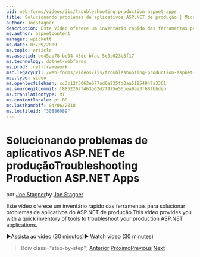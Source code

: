 ```yaml
---
uid: web-forms/videos/iis/troubleshooting-production-aspnet-apps
title: Solucionando problemas de aplicativos ASP.NET de produção | Microsoft Docs
author: JoeStagner
description: Este vídeo oferece um inventário rápido das ferramentas para solucionar problemas de aplicativos do ASP.NET de produção.
ms.author: aspnetcontent
manager: wpickett
ms.date: 03/09/2009
ms.topic: article
ms.assetid: ee45ab78-bc04-45dc-bfac-5c0c023b3f17
ms.technology: dotnet-webforms
ms.prod: .net-framework
msc.legacyurl: /web-forms/videos/iis/troubleshooting-production-aspnet-apps
msc.type: video
ms.openlocfilehash: cc3b12f3063e677ad6a235fd0aa51854947a3361
ms.sourcegitcommit: f8852267f463b62d7f975e56bea9aa3f68fbbdeb
ms.translationtype: MT
ms.contentlocale: pt-BR
ms.lasthandoff: 04/06/2018
ms.locfileid: "30886089"
---
```

<a name="troubleshooting-production-aspnet-apps"></a><span data-ttu-id="ce5b7-103">Solucionando problemas de aplicativos ASP.NET de produção</span><span class="sxs-lookup"><span data-stu-id="ce5b7-103">Troubleshooting Production ASP.NET Apps</span></span>
====================
<span data-ttu-id="ce5b7-104">por [Joe Stagner](https://github.com/JoeStagner)</span><span class="sxs-lookup"><span data-stu-id="ce5b7-104">by [Joe Stagner](https://github.com/JoeStagner)</span></span>

<span data-ttu-id="ce5b7-105">Este vídeo oferece um inventário rápido das ferramentas para solucionar problemas de aplicativos do ASP.NET de produção.</span><span class="sxs-lookup"><span data-stu-id="ce5b7-105">This video provides you with a quick inventory of tools to troubleshoot your production ASP.NET applications.</span></span>

[<span data-ttu-id="ce5b7-106">&#9654;Assista ao vídeo (30 minutos)</span><span class="sxs-lookup"><span data-stu-id="ce5b7-106">&#9654; Watch video (30 minutes)</span></span>](https://channel9.msdn.com/Blogs/ASP-NET-Site-Videos/troubleshooting-production-aspnet-apps)

> [!div class="step-by-step"]
> <span data-ttu-id="ce5b7-107">[Anterior](feature-specific-delegated-management.md)
> [Próximo](creating-a-site-with-iis7-manager.md)</span><span class="sxs-lookup"><span data-stu-id="ce5b7-107">[Previous](feature-specific-delegated-management.md)
[Next](creating-a-site-with-iis7-manager.md)</span></span>
